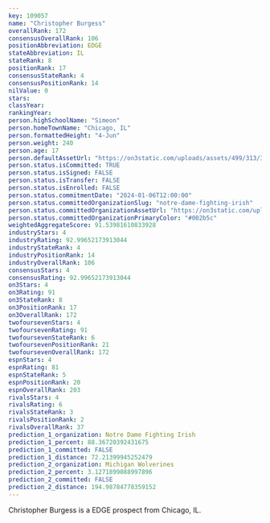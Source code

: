 ```yaml
---
key: 109057
name: "Christopher Burgess"
overallRank: 172
consensusOverallRank: 106
positionAbbreviation: EDGE
stateAbbreviation: IL
stateRank: 8
positionRank: 17
consensusStateRank: 4
consensusPositionRank: 14
nilValue: 0
stars: 
classYear: 
rankingYear: 
person.highSchoolName: "Simeon"
person.homeTownName: "Chicago, IL"
person.formattedHeight: "4-Jun"
person.weight: 240
person.age: 17
person.defaultAssetUrl: "https://on3static.com/uploads/assets/499/313/313499.png"
person.status.isCommitted: TRUE
person.status.isSigned: FALSE
person.status.isTransfer: FALSE
person.status.isEnrolled: FALSE
person.status.commitmentDate: "2024-01-06T12:00:00"
person.status.committedOrganizationSlug: "notre-dame-fighting-irish"
person.status.committedOrganizationAssetUrl: "https://on3static.com/uploads/assets/123/150/150123.svg"
person.status.committedOrganizationPrimaryColor: "#002b5c"
weightedAggregateScore: 91.53981610833928
industryStars: 4
industryRating: 92.99652173913044
industryStateRank: 4
industryPositionRank: 14
industryOverallRank: 106
consensusStars: 4
consensusRating: 92.99652173913044
on3Stars: 4
on3Rating: 91
on3StateRank: 8
on3PositionRank: 17
on3OverallRank: 172
twofoursevenStars: 4
twofoursevenRating: 91
twofoursevenStateRank: 6
twofoursevenPositionRank: 21
twofoursevenOverallRank: 172
espnStars: 4
espnRating: 81
espnStateRank: 5
espnPositionRank: 20
espnOverallRank: 203
rivalsStars: 4
rivalsRating: 6
rivalsStateRank: 3
rivalsPositionRank: 2
rivalsOverallRank: 37
prediction_1_organization: Notre Dame Fighting Irish
prediction_1_percent: 88.36720392431675
prediction_1_committed: FALSE
prediction_1_distance: 72.21399945252479
prediction_2_organization: Michigan Wolverines
prediction_2_percent: 3.1271899088997896
prediction_2_committed: FALSE
prediction_2_distance: 194.98784778359152
---
```

Christopher Burgess is a EDGE prospect from Chicago, IL.
